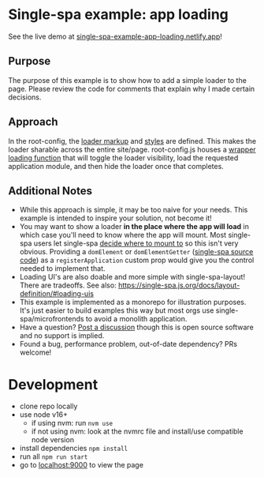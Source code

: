 # Single-spa example: app loading

See the live demo at [single-spa-example-app-loading.netlify.app](https://single-spa-example-app-loading.netlify.app)!

## Purpose

The purpose of this example is to show how to add a simple loader to the page. Please review the code for comments that explain why I made certain decisions. 

## Approach

In the root-config, the [loader markup](https://github.com/filoxo/single-spa-example-app-loading/blob/main/apps/root/src/index.ejs#L94-L96) and [styles](https://github.com/filoxo/single-spa-example-app-loading/blob/main/apps/root/src/index.ejs#L70-L82) are defined. This makes the loader sharable across the entire site/page. root-config.js houses a [wrapper loading function](https://github.com/filoxo/single-spa-example-app-loading/blob/bcfda52ea0dd0bcaaff4200c86080a9b8d6c9665/apps/root/src/example-root-config.js#L5-L13) that will toggle the loader visibility, load the requested application module, and then hide the loader once that completes.

## Additional Notes

- While this approach is simple, it may be too naive for your needs. This example is intended to inspire your solution, not become it!
- You may want to show a loader **in the place where the app will load** in which case you'll need to know where the app will mount. Most single-spa users let single-spa [decide where to mount to](https://github.com/single-spa/dom-element-getter-helpers/blob/main/src/dom-element-getter-helpers.ts#L54-L75) so this isn't very obvious. Providing a `domElement` or `domElementGetter` ([single-spa source code](https://github.com/single-spa/dom-element-getter-helpers/blob/f5e90eb1fb273fc89b3b838a1d163bbb435a8148/src/dom-element-getter-helpers.ts#L21-L29)) as a `registerApplication` custom prop would give you the control needed to implement that.
- Loading UI's are also doable and more simple with single-spa-layout! There are tradeoffs. See also: https://single-spa.js.org/docs/layout-definition/#loading-uis
- This example is implemented as a monorepo for illustration purposes. It's just easier to build examples this way but most orgs use single-spa/microfrontends to avoid a monolith application.
- Have a question? [Post a discussion](https://github.com/filoxo/single-spa-example-app-loading/discussions) though this is open source software and no support is implied.
- Found a bug, performance problem, out-of-date dependency? PRs welcome!

# Development

- clone repo locally
- use node v16+
  - if using nvm: run `nvm use`
  - if not using nvm: look at the nvmrc file and install/use compatible node version
- install dependencies `npm install`
- run all `npm run start`
- go to [localhost:9000](http://localhost:9000/) to view the page

